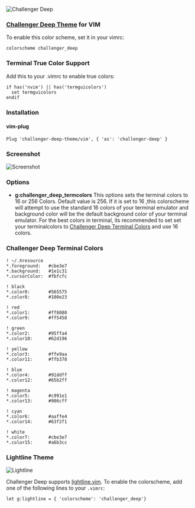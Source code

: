 ![Challenger Deep](https://s17.postimg.org/8b54c0ia7/challenger-deep.png)

### [Challenger Deep Theme](https://challenger-deep-theme.github.io/) for VIM

To enable this color scheme, set it in your vimrc:
```
colorscheme challenger_deep
```

### Terminal True Color Support ###
  Add this to your .vimrc to enable true colors:
```
if has('nvim') || has('termguicolors')
  set termguicolors
endif
```

### Installation

#### vim-plug ###
```
Plug 'challenger-deep-theme/vim', { 'as': 'challenger-deep' }
```

### Screenshot ###

![Screenshot](https://s12.postimg.org/cyiwvuxwd/flatcolor.png)

### Options ###
  * **g:challenger_deep_termcolors**
    This options sets the terminal colors to 16 or 256 Colors. Default value is 256.
    If it is set to 16 ,this colorscheme will attempt to use the standard 16 colors of your terminal emulator and background color will be the default background color of your terminal emulator.
    For the best colors in terminal, its recommended to set set your terminalcolors to [Challenger Deep Terminal Colors](#challenger-deep-terminal-colors) and use 16 colors.


### Challenger Deep Terminal Colors ###
```
! ~/.Xresource
*.foreground:   #cbe3e7
*.background:   #1e1c31
*.cursorColor:  #fbfcfc

! black
*.color0:       #565575
*.color8:       #100e23

! red
*.color1:       #ff8080
*.color9:       #ff5458

! green
*.color2:       #95ffa4
*.color10:      #62d196

! yellow
*.color3:       #ffe9aa
*.color11:      #ffb378

! blue
*.color4:       #91ddff
*.color12:      #65b2ff

! magenta
*.color5:       #c991e1
*.color13:      #906cff

! cyan
*.color6:       #aaffe4
*.color14:      #63f2f1

! white
*.color7:       #cbe3e7
*.color15:      #a6b3cc
```

### Lightline Theme ###

![Lightline](http://s1.postimg.org/k6t3zssn3/lightline.png)

Challenger Deep supports [lightline.vim](https://github.com/itchyny/lightline.vim). To enable the colorscheme,
add one of the following lines to your `.vimrc`:

``` viml
let g:lightline = { 'colorscheme': 'challenger_deep'}
```
